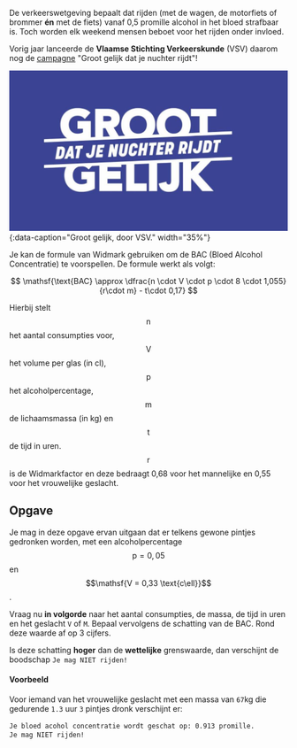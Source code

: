 De verkeerswetgeving bepaalt dat rijden (met de wagen, de motorfiets of brommer **én** met de fiets) vanaf 0,5 promille alcohol in het bloed strafbaar is. Toch worden elk weekend mensen beboet voor het rijden onder invloed.

Vorig jaar lanceerde de **Vlaamse Stichting Verkeerskunde** (VSV) daarom nog de <a href="https://www.verkeerscentrum.be/nieuws/groot-gelijk-dat-je-nuchter-rijdt-campagne-bij-start-festivalseizoen" target="_blank">campagne</a> "Groot gelijk dat je nuchter rijdt"!

![Groot gelijk, door VSV.](media/groot_gelijk.jpg "Groot gelijk, door VSV."){:data-caption="Groot gelijk, door VSV." width="35%"}

Je kan de formule van Widmark gebruiken om de BAC (Bloed Alcohol Concentratie) te voorspellen. De formule werkt als volgt:

$$
 \mathsf{\text{BAC} \approx \dfrac{n \cdot V \cdot p \cdot 8 \cdot 1,055}{r\cdot m} - t\cdot 0,17}
$$

Hierbij stelt $$\mathsf{n}$$ het aantal consumpties voor, $$\mathsf{V}$$ het volume per glas (in cl), $$\mathsf{p}$$ het alcoholpercentage, $$\mathsf{m}$$ de lichaamsmassa (in kg) en $$\mathsf{t}$$ de tijd in uren. $$\mathsf{r}$$ is de Widmarkfactor en deze bedraagt 0,68 voor het mannelijke en 0,55 voor het vrouwelijke geslacht.

## Opgave
Je mag in deze opgave ervan uitgaan dat er telkens gewone pintjes gedronken worden, met een alcoholpercentage $$\mathsf{p = 0,05}$$ en $$\mathsf{V = 0,33 \text{c\ell}}$$.

Vraag nu **in volgorde** naar het aantal consumpties, de massa, de tijd in uren en het geslacht `V` of `M`. Bepaal vervolgens de schatting van de BAC. Rond deze waarde af op 3 cijfers.

Is deze schatting **hoger** dan de **wettelijke** grenswaarde, dan verschijnt de boodschap `Je mag NIET rijden!`

#### Voorbeeld
Voor iemand van het vrouwelijke geslacht met een massa van `67`kg die gedurende `1.3` uur `3` pintjes dronk verschijnt er:
```
Je bloed acohol concentratie wordt geschat op: 0.913 promille.
Je mag NIET rijden!
```
